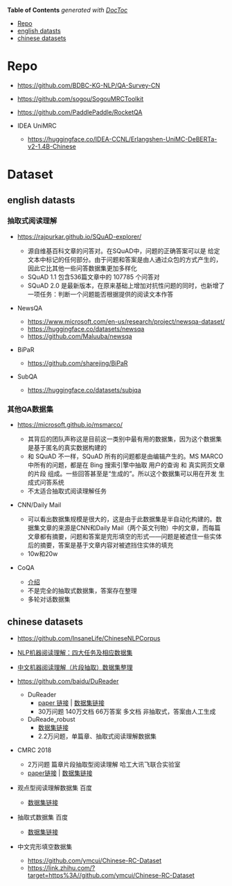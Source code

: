 <!-- START doctoc generated TOC please keep comment here to allow auto update -->
<!-- DON'T EDIT THIS SECTION, INSTEAD RE-RUN doctoc TO UPDATE -->
**Table of Contents**  *generated with [DocToc](https://github.com/thlorenz/doctoc)*

- [Repo](#repo)
- [english datasts](#english-datasts)
- [chinese datasets](#chinese-datasets)

<!-- END doctoc generated TOC please keep comment here to allow auto update -->


# Repo

- https://github.com/BDBC-KG-NLP/QA-Survey-CN
- https://github.com/sogou/SogouMRCToolkit
- https://github.com/PaddlePaddle/RocketQA

- IDEA UniMRC
  - https://huggingface.co/IDEA-CCNL/Erlangshen-UniMC-DeBERTa-v2-1.4B-Chinese


# Dataset

## english datasts

### 抽取式阅读理解
- https://rajpurkar.github.io/SQuAD-explorer/
  - 源自维基百科文章的问答对。在SQuAD中，问题的正确答案可以是 给定文本中标记的任何部分。由于问题和答案是由人通过众包的方式产生的，因此它比其他一些问答数据集更加多样化
  - SQuAD 1.1 包含536篇文章中的 107785 个问答对
  - SQuAD 2.0 是最新版本，在原来基础上增加对抗性问题的同时，也新增了一项任务：判断一个问题能否根据提供的阅读文本作答

- NewsQA
  - https://www.microsoft.com/en-us/research/project/newsqa-dataset/
  - https://huggingface.co/datasets/newsqa
  - https://github.com/Maluuba/newsqa

- BiPaR
  - https://github.com/sharejing/BiPaR

- SubQA
  - https://huggingface.co/datasets/subjqa

### 其他QA数据集

- https://microsoft.github.io/msmarco/
  - 其背后的团队声称这是目前这一类别中最有用的数据集，因为这个数据集是基于匿名的真实数据构建的
  - 和 SQuAD 不一样，SQuAD 所有的问题都是由编辑产生的。MS MARCO 中所有的问题，都是在 Bing 搜索引擎中抽取 用户的查询 和 真实网页文章的片段 组成。一些回答甚至是“生成的”。所以这个数据集可以用在开发 生成式问答系统
  - 不太适合抽取式阅读理解任务

- CNN/Daily Mail
  - 可以看出数据集规模是很大的，这是由于此数据集是半自动化构建的。数据集文章的来源是CNN和Daily Mail（两个英文刊物）中的文章，而每篇文章都有摘要，问题和答案是完形填空的形式——问题是被遮住一些实体后的摘要，答案是基于文章内容对被遮挡住实体的填充
  - 10w和20w

- CoQA
  - [介绍](https://zhuanlan.zhihu.com/p/62475075)
  - 不是完全的抽取式数据集，答案存在整理
  - 多轮对话数据集


## chinese datasets


- https://github.com/InsaneLife/ChineseNLPCorpus
- [NLP机器阅读理解：四大任务及相应数据集](https://mp.weixin.qq.com/s/KXq0d0xXuGVDOzlNds0jgw)
- [中文机器阅读理解（片段抽取）数据集整理](https://mp.weixin.qq.com/s/dYDalqYB4JRiTbMgHDkYKA)

- https://github.com/baidu/DuReader
  - DuReader
    - [paper 链接](https://www.aclweb.org/anthology/W18-2605.pdf) | [数据集链接](https://ai.baidu.com/broad/introduction?dataset=dureader)
    - 30万问题 140万文档 66万答案  多文档   非抽取式，答案由人工生成
  - DuReade_robust
    - [数据集链接](https://github.com/PaddlePaddle/Research/tree/master/NLP/DuReader-Robust-BASELINE)
    - 2.2万问题，单篇章、抽取式阅读理解数据集
- CMRC 2018 
  - 2万问题 篇章片段抽取型阅读理解 哈工大讯飞联合实验室
  - [paper链接](https://www.aclweb.org/anthology/D19-1600.pdf) | [数据集链接](https://github.com/ymcui/cmrc2018)
- 观点型阅读理解数据集  百度
  - [数据集链接](https://aistudio.baidu.com/aistudio/competition/detail/49/?isFromLUGE=TRUE)
- 抽取式数据集 百度
  - [数据集链接](https://aistudio.baidu.com/aistudio/competition/detail/49/?isFromLUGE=TRUE)
- 中文完形填空数据集
  - https://github.com/ymcui/Chinese-RC-Dataset
  - https://link.zhihu.com/?target=https%3A//github.com/ymcui/Chinese-RC-Dataset
